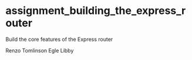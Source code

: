 assignment_building_the_express_router
======================================

Build the core features of the Express router

Renzo Tomlinson
Egle Libby
